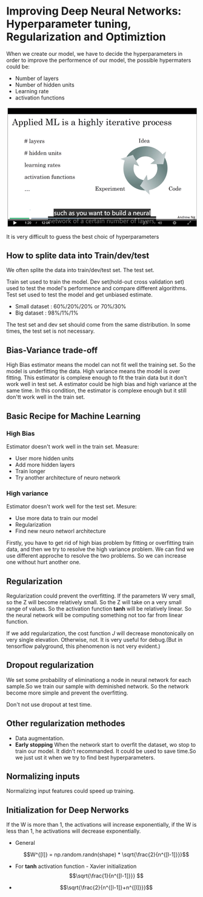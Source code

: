 # Improving Deep Neural Networks: Hyperparameter tuning, Regularization and Optimiztion

When we create our model, we have to decide the hyperparameters in order to improve the performence of our model, the possible hypermaters could be:

- Number of layers
- Number of hidden units
- Learning rate
- activation functions

![ML iterative process](images/ml_iterative_process.png)

It is very difficult to guess the best choic of hyperparameters 

## How to splite data into  Train/dev/test

We often splite the data into train/dev/test set. The test set.

Train set used to train the model.
Dev set(hold-out cross validation set) used to test the model's performence and compare different algorithms.
Test set used to test the model and get unbiased estimate.

- Small dataset : 
    60%/20%/20% or 70%/30%
- Big dataset :
    98%/1%/1%

The test set and dev set should come from the same distribution. In some times, the test set is not necessary.

## Bias-Variance trade-off

High Bias estimator means the model can not fit well the training set. So the model is underfitting the data.
High variance means the model is over fitting. This estimator is complexe enough to fit the train data but it don't work well
in test set.
A estimator could be high bias and high variance at the same time. In this condition, the estimator is complexe enough but
it still don'tt work well in the train set.

## Basic Recipe for Machine Learning

### High Bias

Estimator doesn't work well in the train set.
Measure:

- User more hidden units
- Add more hidden layers
- Train longer
- Try another architecture of neuro network

### High variance

Estimator doesn't work well for the test set.
Mesure:

- Use more data to train our model
- Regularization
- Find new neuro networl architecture

Firstly, you have to get rid of high bias problem by fitting or overfitting train data, and then we try to resolve the high variance problem.
We can find we use different approche to resolve the two problems. So we can increase one without hurt another one.


## Regularization

Regularization could prevent the overfitting.
If the parameters W very small, so the Z will become relatively small. So the Z will take on a very small range of values.
So the activation function **tanh** will be relatively linear. So the neural network will be computing something not too far from linear function.

If we add regularization, the cost function $J$ will decrease monotonically on very single elevation. Otherwise, not. It is very useful for debug.(But in tensorflow palyground, this phenomenon is not very evident.)

## Dropout regularization

We set some probability of eliminationg a node in neural network for each sample.So we train our sample with deminished network. So the network become more simple and prevent the overfitting.

Don't not use dropout at test time.

## Other regularization methodes

- Data augmentation.
- **Early stopping** When the network start to overfit the dataset, wo stop to train our model. It didn't  recommanded. It could be used to save time.So we just ust it when we try to find best hyperparameters. 


##  Normalizing inputs

Normalizing input features could speed up training.

## Initialization for Deep Nerworks

If the W is more than 1, the activations will increase exponentially, if the W is less than 1, he activations will decrease exponentially. 

- General
  
     $$W^{[l]} = np.random.randn(shape) * \sqrt{\frac{2}{n^{[l-1]}}}$$

- For **tanh** activation function - Xavier initialization
  $$\sqrt{\frac{1}{n^{[l-1]}}} $$

- $$\sqrt{\frac{2}{n^{[l-1]}+n^{[l]}}}$$